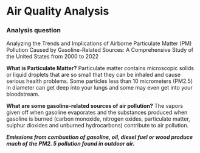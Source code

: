 # Air Quality Analysis

### Analysis question
Analyzing the Trends and Implications of Airborne Particulate Matter (PM) Pollution Caused by Gasoline-Related Sources: A Comprehensive Study of the United States from 2000 to 2022

**What is Particulate Matter?**
Particulate matter contains microscopic solids or liquid droplets that are so small that they can be inhaled and cause serious health problems. Some particles less than 10 micrometers (PM2.5) in diameter can get deep into your lungs and some may even get into your bloodstream.

**What are some gasoline-related sources of air pollution?**
The vapors given off when gasoline evaporates and the substances produced when gasoline is burned (carbon monoxide, nitrogen oxides, particulate matter, sulphur dioxides and unburned hydrocarbons) contribute to air pollution. 

***Emissions from combustion of gasoline, oil, diesel fuel or wood produce much of the PM2. 5 pollution found in outdoor air.***